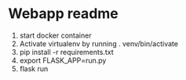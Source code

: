 # Webapp readme
1. start docker container
2. Activate virtualenv by running  . venv/bin/activate
3. pip install -r requirements.txt
4. export FLASK_APP=run.py
5. flask run
